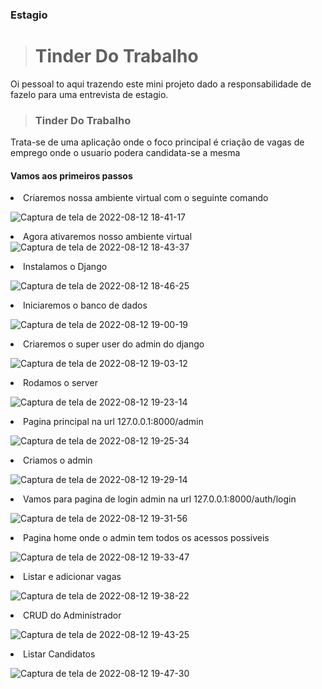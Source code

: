 
<h3>Estagio </h3>

> <h1>Tinder Do Trabalho</h1>

Oi pessoal to aqui trazendo este mini projeto dado a responsabilidade de fazelo para uma entrevista de estagio.

><h3>Tinder Do Trabalho</h3>

Trata-se de uma aplicação onde o foco principal é criação de vagas de emprego onde o usuario podera candidata-se a mesma

<h4>Vamos aos primeiros passos</h4>


  <li>Criaremos nossa ambiente virtual com o seguinte comando</li>
  
![Captura de tela de 2022-08-12 18-41-17](https://user-images.githubusercontent.com/101416192/184448525-be7f047a-430c-479e-8b58-4b3c7e8c192a.png)

  <li>Agora ativaremos nosso ambiente virtual</li
  
![Captura de tela de 2022-08-12 18-43-37](https://user-images.githubusercontent.com/101416192/184448762-7206cb61-cdcf-4eec-8b4d-cc0ab143e865.png)

  <li> Instalamos o Django</li>
  
![Captura de tela de 2022-08-12 18-46-25](https://user-images.githubusercontent.com/101416192/184449068-08fec008-83e8-4cf0-ac1c-33ef24a033c8.png)

  <li>Iniciaremos o banco de dados</li>
  
![Captura de tela de 2022-08-12 19-00-19](https://user-images.githubusercontent.com/101416192/184450256-c8055147-885d-4cb9-8107-8d8e01c03481.png)

  <li>Criaremos o super user do admin do django</li>
  
![Captura de tela de 2022-08-12 19-03-12](https://user-images.githubusercontent.com/101416192/184450570-94ddf519-8d7f-4ca5-9535-fef673596da9.png)

  <li>Rodamos o server</li>
  
![Captura de tela de 2022-08-12 19-23-14](https://user-images.githubusercontent.com/101416192/184452185-e16adf70-3322-4475-883e-d8887fc8a792.png)

   <li>Pagina principal na url 127.0.0.1:8000/admin</li>
  
 ![Captura de tela de 2022-08-12 19-25-34](https://user-images.githubusercontent.com/101416192/184452500-73255c03-c8b5-490f-8976-36c02af62b3b.png)

   <li>Criamos o admin </li>
  
 ![Captura de tela de 2022-08-12 19-29-14](https://user-images.githubusercontent.com/101416192/184452643-8c1ad6f3-10c3-4361-86d8-b223a6027c36.png)
 
   <li>Vamos para pagina de login admin na url 127.0.0.1:8000/auth/login</li>
   
 ![Captura de tela de 2022-08-12 19-31-56](https://user-images.githubusercontent.com/101416192/184452877-244e89f9-dd17-4c57-bf21-a2002c5874ff.png)
 
   <li>Pagina home onde o admin tem todos os acessos possiveis</li>
  
 ![Captura de tela de 2022-08-12 19-33-47](https://user-images.githubusercontent.com/101416192/184453015-57d5ac9f-ddbb-4728-8549-9a041099c55c.png)
 
   <li>Listar e adicionar vagas</li>
   
 ![Captura de tela de 2022-08-12 19-38-22](https://user-images.githubusercontent.com/101416192/184453334-9d9df12b-1ea5-4e54-b8e0-ecf53c5eaa71.png)
 
   <li>CRUD do Administrador</li>
   
 ![Captura de tela de 2022-08-12 19-43-25](https://user-images.githubusercontent.com/101416192/184453713-8883e563-dc47-4d29-ba23-16f9feedf893.png)
 
  <li>Listar Candidatos</li>
  
 ![Captura de tela de 2022-08-12 19-47-30](https://user-images.githubusercontent.com/101416192/184454039-110f504d-9395-4a73-a10a-87ffe09fa928.png)



  

